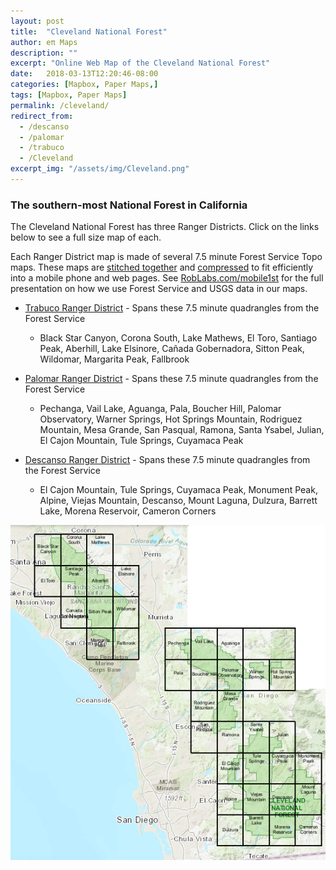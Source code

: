 ```yaml
---
layout: post
title:  "Cleveland National Forest"
author: eπ Maps
description: ""
excerpt: "Online Web Map of the Cleveland National Forest"
date:   2018-03-13T12:20:46-08:00
categories: [Mapbox, Paper Maps,]
tags: [Mapbox, Paper Maps]
permalink: /cleveland/
redirect_from:
  - /descanso
  - /palomar
  - /trabuco
  - /Cleveland
excerpt_img: "/assets/img/Cleveland.png"
---
```


###  The southern-most National Forest in California

The Cleveland National Forest has three Ranger Districts.  Click on the links below to see a full size map of each.

Each Ranger District map is made of several 7.5 minute Forest Service Topo maps.  These maps are [stitched together](http://www.roblabs.com/gdal-geopdf) and  [compressed](/webp) to fit efficiently into a mobile phone and web pages.  See [RobLabs.com/mobile1st](/mobile1st) for the full presentation on how we use Forest Service and USGS data in our maps.




* [Trabuco Ranger District](/epi-maps.html?z=14.9&style=cleveland-cjeqnyaa605092smfdeabqh66&w=-117.7817&s=33.417&e=-117.113&n=33.88&t=Trabuco%20Ranger&authkey=278314/#13/33.51219/-117.37593) - Spans these 7.5 minute quadrangles from the Forest Service
  * Black Star Canyon, Corona South, Lake Mathews, El Toro, Santiago Peak, Aberhill, Lake Elsinore, Cañada Gobernadora, Sitton Peak, Wildomar, Margarita Peak, Fallbrook

* [Palomar Ranger District](/epi-maps.html?z=14.9&style=cleveland-cjeqnyaa605092smfdeabqh66&w=-117.053&s=32.91&e=-116.55&n=33.4725&t=Palomar%20Ranger&authkey=278314/#13/33.06633/-116.84486) - Spans these 7.5 minute quadrangles from the Forest Service
  * Pechanga, Vail Lake, Aguanga, Pala, Boucher Hill, Palomar Observatory, Warner Springs,  Hot Springs Mountain, Rodriguez Mountain, Mesa Grande, San Pasqual, Ramona, Santa Ysabel, Julian, El Cajon Mountain, Tule Springs, Cuyamaca Peak


* [Descanso Ranger District](/epi-maps.html?z=14.9&style=cleveland-cjeqnyaa605092smfdeabqh66&w=-116.8252&s=32.555&e=-116.375&n=32.963&t=Descanso%20Ranger&authkey=278314/#13/32.83347/-116.74155) - Spans these 7.5 minute quadrangles from the Forest Service
  * El Cajon Mountain, Tule Springs, Cuyamaca Peak, Monument Peak, Alpine, Viejas Mountain, Descanso, Mount Laguna, Dulzura, Barrett Lake, Morena Reservoir, Cameron Corners


<img alt="1970-01-01-clevelandNF-cleveland.png" src="/assets/img/1970-01-01-clevelandNF-cleveland.png" width="" height="" >
